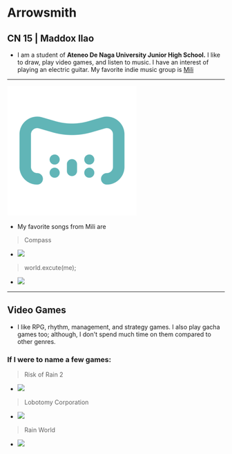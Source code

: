 # Arrowsmith
## CN 15 | Maddox Ilao
- I am a student of **Ateneo De Naga University Junior High School.** I like to draw, play video games, and listen to music. I have an interest of playing an electric guitar. My favorite indie music group is [Mili](https://www.youtube.com/channel/UCVh47EKH9VLresRqiYi9txw)
---
![alt text](https://github.com/static-generator/arrowsmith15/blob/5f516864014303eb342a2b03ef38cb1e85beff42/Mili%2Blogo_no%2Bback_SQ%20(1).png)
- My favorite songs from Mili are
> Compass
- <img src="https://i.scdn.co/image/ab67616d0000b273fff7c567fe1a0a5144862109" width="500">
>
> world.excute(me);
- <img src="https://i.ytimg.com/vi/ESx_hy1n7HA/maxresdefault.jpg" width="500">
---
## Video Games
- I like RPG, rhythm, management, and strategy games. I also play gacha games too; although, I don't spend much time on them compared to other genres.
### If I were to name a few games:
> Risk of Rain 2
- <img src="https://upload.wikimedia.org/wikipedia/en/c/c1/Risk_of_Rain_2.jpg" width="300">
>
> Lobotomy Corporation
- <img src="https://fontmeme.com/images/lobcorp-logo-font.png" width="300">
>
> Rain World
- <img src="https://shared.cloudflare.steamstatic.com/store_item_assets/steam/apps/312520/header.jpg?t=1723129706" width="500">
> 
